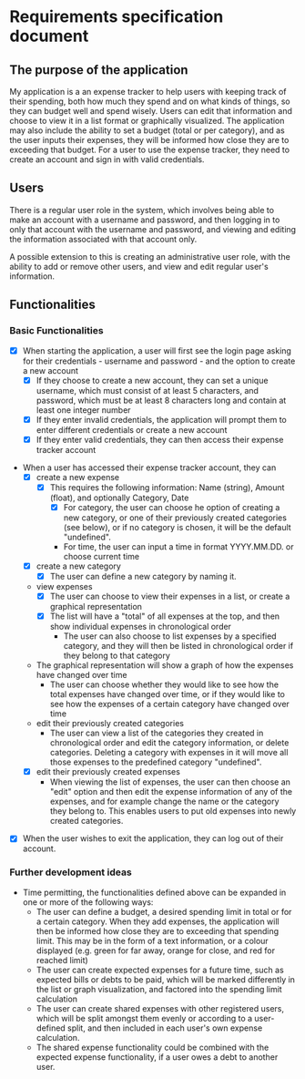 # Requirements specification document

## The purpose of the application

My application is a an expense tracker to help users with keeping track of their spending, both how much they spend and on what kinds of things, so they can budget well and spend wisely. Users can edit that information and choose to view it in a list format or graphically visualized. The application may also include the ability to set a budget (total or per category), and as the user inputs their expenses, they will be informed how close they are to exceeding that budget. For a user to use the expense tracker, they need to create an account and sign in with valid credentials. 

## Users

There is a regular user role in the system, which involves being able to make an account with a username and password, and then logging in to only that account with the username and password, and viewing and editing the information associated with that account only. 

A possible extension to this is creating an administrative user role, with the ability to add or remove other users, and view and edit regular user's information.

## Functionalities

###   Basic Functionalities

- [x] When starting the application, a user will first see the login page asking for their credentials - username and password - and the option to create a new account
  - [x] If they choose to create a new account, they can set a unique username, which must consist of at least 5 characters, and password, which must be at least 8 characters long and contain at least one integer number 
  - [x] If they enter invalid credentials, the application will prompt them to enter different credentials or create a new account
  - [x] If they enter valid credentials, they can then access their expense tracker account
- When a user has accessed their expense tracker account, they can
  - [x] create a new expense
    - [x] This requires the following information: Name (string), Amount (float), and optionally Category, Date
      - [x] For category, the user can choose he option of creating a new category, or one of their previously created categories (see below), or if no category is chosen, it will be the default "undefined".
      - For time, the user can input a time in format YYYY.MM.DD. or choose current time
  - [x] create a new category
    - [x] The user can define a new category by naming it.
  -  view expenses
     - [x] The user can choose to view their expenses in a list, or create a graphical representation
     - [x] The list will have a "total" of all expenses at the top, and then show individual expenses in chronological order
        -  The user can also choose to list expenses by a specified category, and they will then be listed in chronological order if they belong to that category
    -  The graphical representation will show a graph of how the expenses have changed over time
       -  The user can choose whether they would like to see how the total expenses have changed over time, or if they would like to see how the expenses of a certain category have changed over time
  - edit their previously created categories
    - The user can view a list of the categories they created in chronological order and edit the category information, or delete categories. Deleting a category with expenses in it will move all those expenses to the predefined category "undefined".
  - [x] edit their previously created expenses
    - When viewing the list of expenses, the user can then choose an "edit" option and then edit the expense information of any of the expenses, and for example change the name or the category they belong to. This enables users to put old expenses into newly created categories.
- [x] When the user wishes to exit the application, they can log out of their account.

###   Further development ideas	

- Time permitting, the functionalities defined above can be expanded in one or more of the following ways:
  - The user can define a budget, a desired spending limit in total or for a certain category. When they add expenses, the application will then be informed how close they are to exceeding that spending limit. This may be in the form of a text information, or a colour displayed (e.g. green for far away, orange for close, and red for reached limit)
  - The user can create expected expenses for a future time, such as expected bills or debts to be paid, which will be marked differently in the list or graph visualization, and factored into the spending limit calculation
  - The user can create shared expenses with other registered users, which will be split amongst them evenly or according to a user-defined split, and then included in each user's own expense calculation. 
  - The shared expense functionality could be combined with the expected expense functionality, if a user owes a debt to another user.
